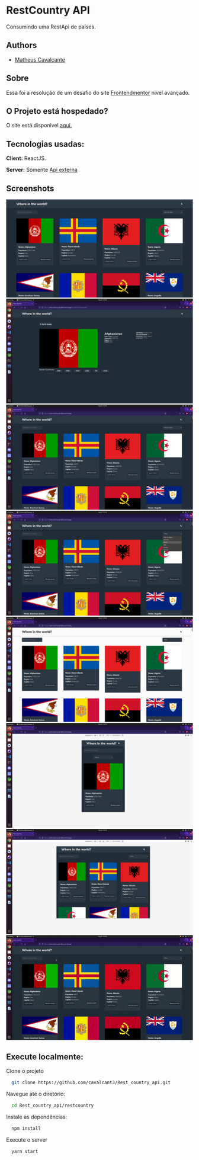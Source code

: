 
# RestCountry API

Consumindo uma RestApi de países.


## Authors

- [Matheus Cavalcante](https://www.linkedin.com/in/matheeuscavalcantee/)

  
## Sobre

Essa foi a resolução de um desafio do site [Frontendmentor](https://www.frontendmentor.io/solutions/api-rest-countries-pUwnjhzyu) nivel avançado.

  
## O Projeto está hospedado?

O site está disponivel [aqui.](https://rest-country-api-delta.vercel.app)

  
    
## Tecnologias usadas:

**Client:** ReactJS.

**Server:** Somente [Api externa](https://restcountries.eu/)

  
## Screenshots

![tela1.png](/imagens/challenge1.png)
![tela1.png](/imagens/challenge2.png)
![tela1.png](/imagens/challenge3.png)
![tela1.png](/imagens/challenge4.png)
![tela1.png](/imagens/challenge5.png)
![tela1.png](/imagens/challenge6.png)
![tela1.png](/imagens/challenge7.png)
![video.gif](/imagens/video.gif)
  
## Execute localmente:

Clone o projeto

```bash
  git clone https://github.com/cavalcant3/Rest_country_api.git
```

Navegue até o diretório:

```bash
  cd Rest_country_api/restcountry
```

Instale as dependências:

```bash
  npm install
```

Execute o server

```bash
  yarn start
```

  
